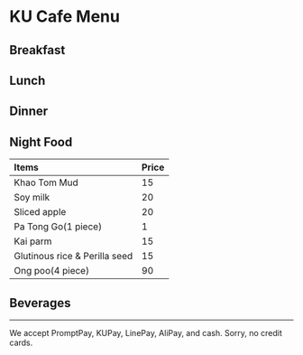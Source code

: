 # KU Cafe Menu


## Breakfast

    
## Lunch 


## Dinner


## Night Food

|Items                         |   Price|
|:-------------|-------|
|Khao Tom Mud                  |     15 |
|Soy milk                      |      20|
|Sliced apple                  |      20|
|Pa Tong Go(1 piece)           |      1 |
|Kai parm                      |      15|
|Glutinous rice & Perilla seed |      15|
|Ong poo(4 piece)              |      90|
## Beverages



---

We accept PromptPay, KUPay, LinePay, AliPay, and cash. Sorry, no credit cards.

